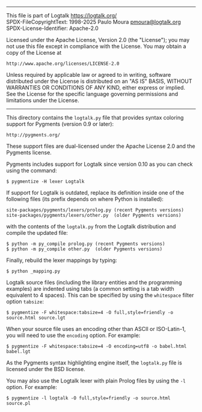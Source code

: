 ________________________________________________________________________

This file is part of Logtalk <https://logtalk.org/>  
SPDX-FileCopyrightText: 1998-2025 Paulo Moura <pmoura@logtalk.org>  
SPDX-License-Identifier: Apache-2.0

Licensed under the Apache License, Version 2.0 (the "License");
you may not use this file except in compliance with the License.
You may obtain a copy of the License at

    http://www.apache.org/licenses/LICENSE-2.0

Unless required by applicable law or agreed to in writing, software
distributed under the License is distributed on an "AS IS" BASIS,
WITHOUT WARRANTIES OR CONDITIONS OF ANY KIND, either express or implied.
See the License for the specific language governing permissions and
limitations under the License.
________________________________________________________________________


This directory contains the `logtalk.py` file that provides syntax 
coloring support for Pygments (version 0.9 or later):

	http://pygments.org/

These support files are dual-licensed under the Apache License 2.0 and the
Pygments license.

Pygments includes support for Logtalk since version 0.10 as you can check using
the command:

	$ pygmentize -H lexer Logtalk

If support for Logtalk is outdated, replace its definition inside one of the
following files (its prefix depends on where Python is installed):

	site-packages/pygments/lexers/prolog.py (recent Pygments versions)
	site-packages/pygments/lexers/other.py  (older Pygments versions)

with the contents of the `logtalk.py` from the Logtalk distribution and compile
the updated file:

	$ python -m py_compile prolog.py (recent Pygments versions)
	$ python -m py_compile other.py  (older Pygments versions)

Finally, rebuild the lexer mappings by typing:

	$ python _mapping.py

Logtalk source files (including the library entities and the programming
examples) are indented using tabs (a common setting is a tab width
equivalent to 4 spaces). This can be specified by using the `whitespace`
filter option `tabsize`:

	$ pygmentize -F whitespace:tabsize=4 -O full,style=friendly -o source.html source.lgt

When your source file uses an encoding other than ASCII or ISO-Latin-1, 
you will need to use the `encoding` option. For example:

	$ pygmentize -F whitespace:tabsize=4 -O encoding=utf8 -o babel.html babel.lgt

As the Pygments syntax highlighting engine itself, the `logtalk.py` file 
is licensed under the BSD license.

You may also use the Logtalk lexer with plain Prolog files by using the `-l` 
option. For example:

	$ pygmentize -l logtalk -O full,style=friendly -o source.html source.pl
